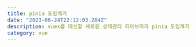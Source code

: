 ```yaml
---
title: pinia 도입계기
date: "2023-06-24T22:12:03.284Z"
description: vuex를 대신할 새로운 상태관리 라이브러리 pinia 도입계기
category: vue
---
```

